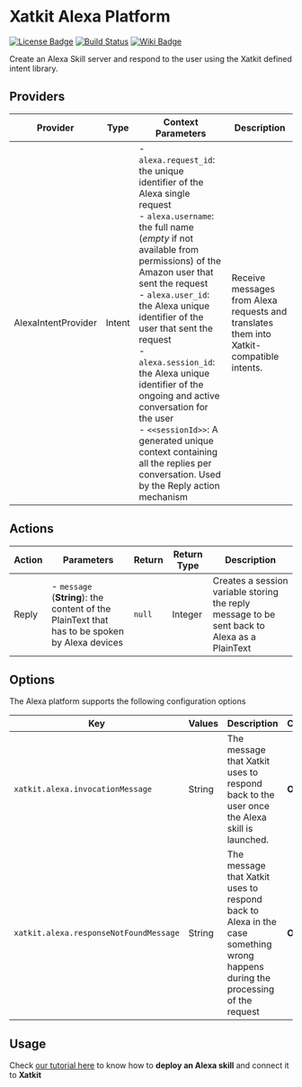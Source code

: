 Xatkit Alexa Platform
=====

[![License Badge](https://img.shields.io/badge/license-EPL%202.0-brightgreen.svg)](https://opensource.org/licenses/EPL-2.0)
[![Build Status](https://travis-ci.com/xatkit-bot-platform/xatkit-alexa-platform.svg?branch=master)](https://travis-ci.com/xatkit-bot-platform/xatkit-alexa-platform)
[![Wiki Badge](https://img.shields.io/badge/doc-wiki-blue)](https://github.com/xatkit-bot-platform/xatkit-releases/wiki/Xatkit-Alexa-Platform)

Create an Alexa Skill server and respond to the user using the Xatkit defined intent library.

## Providers

| Provider                   | Type  | Context Parameters | Description                                                  |
| -------------------------- | ----- | ------------------ | ------------------------------------------------------------ |
| AlexaIntentProvider | Intent | - `alexa.request_id`: the unique identifier of the Alexa single request<br/> - `alexa.username`: the full name (*empty* if not available from permissions) of the Amazon user that sent the request<br/> - `alexa.user_id`: the Alexa unique identifier of the user that sent the request<br/> - `alexa.session_id`: the Alexa unique identifier of the ongoing and active conversation for the user<br/> - `<<sessionId>>`: A generated unique context containing all the replies per conversation. Used by the Reply action mechanism| Receive messages from Alexa requests and translates them into Xatkit-compatible intents.|


## Actions

| Action  | Parameters | Return                                  | Return Type | Description                                     |
| ------- | ---------- | --------------------------------------- | ----------- | ----------------------------------------------- |
| Reply | - `message` (**String**): the content of the PlainText that has to be spoken by Alexa devices | `null` | Integer | Creates a session variable storing the reply message to be sent back to Alexa as a PlainText |

## Options

The Alexa platform supports the following configuration options

| Key                  | Values | Description                                                  | Constraint    |
| -------------------- | ------ | ------------------------------------------------------------ | ------------- |
| `xatkit.alexa.invocationMessage` | String | The message that Xatkit uses to respond back to the user once the Alexa skill is launched.  | **Optional** |
| `xatkit.alexa.responseNotFoundMessage` | String | The message that Xatkit uses to respond back to Alexa in the case something wrong happens during the processing of the request  | **Optional** |

## Usage

Check [our tutorial here](https://github.com/xatkit-bot-platform/xatkit-alexa-platform/tree/master/examples/AlexaBasicReply#xatkit---alexa-platform) to know how to **deploy an Alexa skill** and connect it to **Xatkit** 
